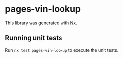 # pages-vin-lookup

This library was generated with [Nx](https://nx.dev).

## Running unit tests

Run `nx test pages-vin-lookup` to execute the unit tests.
